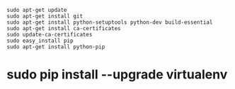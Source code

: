 
    sudo apt-get update
    sudo apt-get install git
    sudo apt-get install python-setuptools python-dev build-essential
    sudo apt-get install ca-certificates 
    sudo update-ca-certificates 
    sudo easy_install pip
    sudo apt-get install python-pip
   # sudo pip install --upgrade virtualenv
